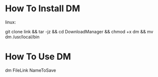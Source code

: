 # How To Install DM

linux:

git clone link && tar -jz && cd DownloadManager && chmod +x dm && mv dm /usr/local/bin

# How To Use DM
dm FileLink NameToSave
